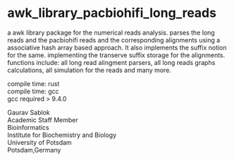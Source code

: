 # awk_library_pacbiohifi_long_reads
a awk library package for the numerical reads analysis. parses the long reads and the pacbiohifi reads and the corresponding alignments using a associative hash array based approach. It also implements the suffix notion for the same. implementing the transerve suffix storage for the alignments. functions include: all long read alingment parsers, all long reads graphs calculations, all simulation for the reads and many more. 

compile time: rust \
compile time: gcc \
gcc required > 9.4.0 

Gaurav Sablok \
Academic Staff Member \
Bioinformatics \
Institute for Biochemistry and Biology \
University of Potsdam \
Potsdam,Germany
